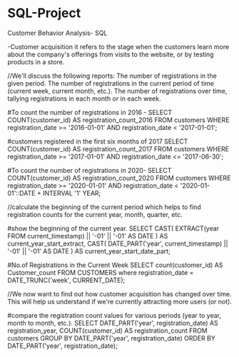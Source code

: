 # SQL-Project
Customer Behavior Analysis- SQL 

-Customer acquisition it refers to the stage when the customers learn more about the company's offerings from visits to the website, or by testing products in a store.

//We'll discuss the following reports:
The number of registrations in the given period.
The number of registrations in the current period of time (current week, current month, etc.).
The number of registrations over time, tallying registrations in each month or in each week.

#To count the number of registrations in 2016 -
SELECT COUNT(customer_id) AS registration_count_2016
FROM customers
WHERE registration_date >= '2016-01-01'
  AND registration_date <  '2017-01-01';
  
#customers registered in the first six months of 2017
SELECT COUNT(customer_id) AS registration_count_2017
FROM customers
WHERE registration_date >= '2017-01-01'
  AND registration_date <=  '2017-06-30';
  
  
#To count the number of registrations in 2020-
SELECT COUNT(customer_id) AS registration_count_2020
FROM customers
WHERE registration_date >= '2020-01-01'
AND registration_date < '2020-01-01'::DATE + INTERVAL '1' YEAR;

//calculate the beginning of the current period which helps to find registration counts for the current year, month, quarter, etc.

#show the beginning of the current year.
SELECT
  CAST(
    EXTRACT(year FROM current_timestamp)
    || '-01'
    || '-01'
    AS DATE
  ) AS current_year_start_extract,
  CAST(
    DATE_PART('year', current_timestamp)
    || '-01'
    || '-01'
    AS DATE
  ) AS current_year_start_date_part;

#No.of Registrations in the Current Week
SELECT count(customer_id) AS Customer_count
FROM CUSTOMERS
where registration_date = DATE_TRUNC('week', CURRENT_DATE);

//We now want to find out how customer acquisition has changed over time.
This will help us understand if we're currently attracting more users (or not).

#compare the registration count values for various periods (year to year, month to month, etc.).
SELECT
  DATE_PART('year', registration_date) AS registration_year,
  COUNT(customer_id) AS registration_count
FROM customers
GROUP BY DATE_PART('year', registration_date)
ORDER BY DATE_PART('year', registration_date);
















